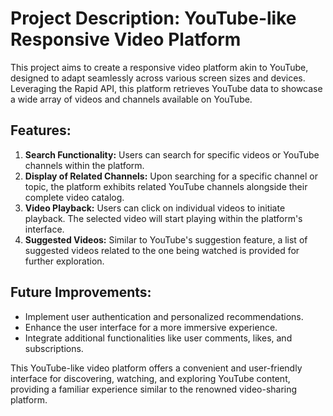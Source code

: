 # Project Description: YouTube-like Responsive Video Platform

This project aims to create a responsive video platform akin to YouTube, designed to adapt seamlessly across various screen sizes and devices. Leveraging the Rapid API, this platform retrieves YouTube data to showcase a wide array of videos and channels available on YouTube.

## Features:
1. **Search Functionality:** Users can search for specific videos or YouTube channels within the platform.
2. **Display of Related Channels:** Upon searching for a specific channel or topic, the platform exhibits related YouTube channels alongside their complete video catalog.
3. **Video Playback:** Users can click on individual videos to initiate playback. The selected video will start playing within the platform's interface.
4. **Suggested Videos:** Similar to YouTube's suggestion feature, a list of suggested videos related to the one being watched is provided for further exploration.





## Future Improvements:
- Implement user authentication and personalized recommendations.
- Enhance the user interface for a more immersive experience.
- Integrate additional functionalities like user comments, likes, and subscriptions.

This YouTube-like video platform offers a convenient and user-friendly interface for discovering, watching, and exploring YouTube content, providing a familiar experience similar to the renowned video-sharing platform.
